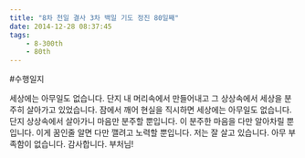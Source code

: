 ```yaml
---
title: "8차 천일 결사 3차 백일 기도 정진 80일째"
date: 2014-12-28 08:37:45
tags:
    - 8-300th
    - 80th
---
```


#수행일지

세상에는 아무일도 없습니다. 단지 내 머리속에서 만들어내고 그 상상속에서 세상을 분주히 살아가고 있었습니다. 잠에서 깨어 현실을 직시하면 세상에는 아무일도 없습니다. 단지 상상속에서 살아가니 마음만 분주할 뿐입니다. 이 분주한 마음을 다만 알아차릴 뿐입니다. 이게 꿈인줄 알면 다만 깰려고 노력할 뿐입니다. 저는 잘 살고 있습니다. 아무 부족함이 없습니다. 감사합니다. 부처님!
